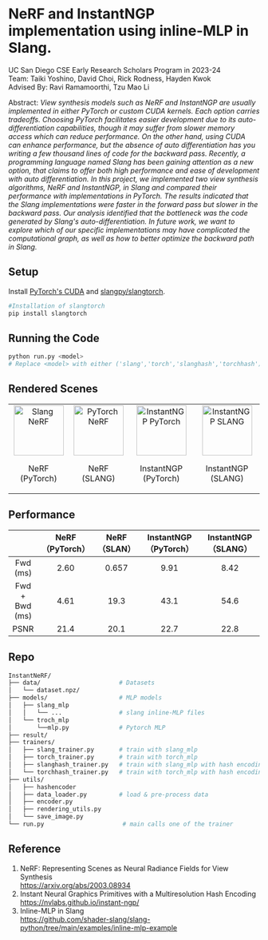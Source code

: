 
# NeRF and InstantNGP implementation using inline-MLP in Slang.
UC San Diego CSE Early Research Scholars Program in 2023-24  
Team: Taiki Yoshino, David Choi, Rick Rodness, Hayden Kwok  
Advised By: Ravi Ramamoorthi, Tzu Mao Li

Abstract: 
*View synthesis models such as NeRF and InstantNGP are usually implemented in either PyTorch or custom CUDA kernels. Each option carries tradeoffs. Choosing PyTorch facilitates easier development due to its auto-differentiation capabilities, though it may suffer from slower memory access which can reduce performance. On the other hand, using CUDA can enhance performance, but the absence of auto differentiation has you writing a few thousand lines of code for the backward pass. Recently, a programming language named Slang has been gaining attention as a new option, that claims to offer both high performance and ease of development with auto differentiation. ​In this project, we implemented two view synthesis algorithms, NeRF and InstantNGP, in Slang and compared their performance with implementations in PyTorch. The results indicated that the Slang implementations were faster in the forward pass but slower in the backward pass. Our analysis identified that the bottleneck was the code generated by Slang's auto-differentiation. In future work, we want to explore which of our specific implementations may have complicated the computational graph, as well as how to better optimize the backward path in Slang.*

## Setup
Install [PyTorch's CUDA](https://pytorch.org/get-started/locally/) and [slangpy/slangtorch](https://shader-slang.com/slang/user-guide/a1-02-slangpy.html). 


```bash
#Installation of slangtorch
pip install slangtorch　
```


## Running the Code

```bash
python run.py <model>     
# Replace <model> with either ('slang','torch','slanghash','torchhash')
```

## Rendered Scenes

<table>
  <tr>
    <td style="text-align: center;">
      <img src="results/gifs/torch.gif" alt="Slang NeRF" style="width: 100px;">
      <p>NeRF (PyTorch)</p>
    </td>
    <td style="text-align: center;">
      <img src="results/gifs/slang.gif" alt="PyTorch NeRF" style="width: 100px;">
      <p>NeRF (SLANG)</p>
    </td>
    <td style="text-align: center;">
      <img src="results/gifs/torchhash.gif" alt="InstantNGP PyTorch" style="width: 100px;">
      <p>InstantNGP (PyTorch)</p>
    </td>
    <td style="text-align: center;">
      <img src="results/gifs/slanghash.gif" alt="InstantNGP SLANG" style="width: 100px;">
      <p>InstantNGP (SLANG)</p>
    </td>
  </tr>
</table>


## Performance
|            |      NeRF （PyTorch）    |      NeRF   （SLAN）       | InstantNGP　（PyTorch） | InstantNGP　（SLANG）  |
|:----------:|:--------------:|:--------------:|:----------:|:----------:|
|  Fwd (ms)  |      2.60      |     0.657      |    9.91    |    8.42    |
| Fwd + Bwd  (ms)  |      4.61      |     19.3       |   43.1     |    54.6    |
|    PSNR    |      21.4      |     20.1       |   22.7     |    22.8    |


## Repo  

```bash
InstantNeRF/
├── data/                      # Datasets
│   └── dataset.npz/           
├── models/                    # MLP models
│   ├── slang_mlp    
│   │   └── ...                # slang inline-MLP files
│   └── troch_mlp
│       └──mlp.py              # Pytorch MLP
├── result/                    
├── trainers/                  
│   ├── slang_trainer.py       # train with slang_mlp
│   ├── torch_trainer.py       # train with torch_mlp
│   ├── slanghash_trainer.py   # train with slang_mlp with hash encoding 
│   └── torchhash_trainer.py   # train with torch_mlp with hash encoding 
├── utils/                     
│   ├── hashencoder            
│   ├── data_loader.py         # load & pre-process data
│   ├── encoder.py             
│   ├── rendering_utils.py    
│   └── save_image.py
└── run.py                      # main calls one of the trainer
```

## Reference
1. NeRF: Representing Scenes as Neural Radiance Fields for View Synthesis  
https://arxiv.org/abs/2003.08934
2. Instant Neural Graphics Primitives with a Multiresolution Hash Encoding    
https://nvlabs.github.io/instant-ngp/
3. Inline-MLP in Slang    
https://github.com/shader-slang/slang-python/tree/main/examples/inline-mlp-example
